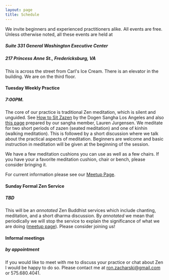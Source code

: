 ```yaml
---
layout: page
title: Schedule
---
```


We invite beginners and experienced practitioners alike. All events are free. Unless otherwise noted, all these events are held at 

##### Suite 331 General Washington Executive Center

##### 217 Princess Anne St., Fredericksburg, VA

This is across the street from Carl's Ice Cream. There is an elevator in the building. We are on the third floor.

#### Tuesday Weekly Practice

##### 7:00PM. 

The core of our practice is traditional Zen meditation, which is silent and unguided. <span class='marginnote'>See [How to Sit Zazen](http://www.dogensanghalosangeles.org/about-zen/how-to-sit-zazen/) by the Dogen Sangha Los Angeles and also [this page]({{site.baseurl}}/howtosit/)  prepared by our sangha member, Lauren Jurgensen.</span> We meditate for two short periods of zazen (seated meditation) and one of kinhin (walking meditation). This is followed by a short discussion where we  talk about the practical aspects of meditation.  Beginners are welcome and basic instruction in meditation will be given at the beginning of the session.

We have a few meditation cushions you can use as well as a few chairs. If you have your a favorite meditation cushion, chair or bench, please consider bringing it. 


For current information please see our [Meetup Page](http://www.meetup.com/Beginners-Mind-Zen/).





#### Sunday Formal Zen Service

##### TBD
This will be an *annotated* Zen Buddhist services which include chanting, meditation, and a short dharma discussion. By *annotated* we mean that periodically we will stop the service to explain the significance of what we are doing ([meetup page](http://www.meetup.com/Beginners-Mind-Zen/)).
Please consider joining us!




#### Informal meetings 

##### by appointment

If you would like to meet with me to discuss your practice or chat about Zen I would be happy to do so. Please contact me at ron.zacharski@gmail.com or 575.680.4041.





